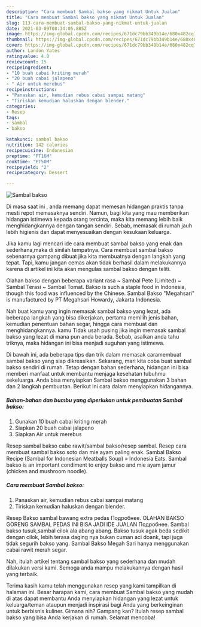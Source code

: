 ```yaml
---
description: "Cara membuat Sambal bakso yang nikmat Untuk Jualan"
title: "Cara membuat Sambal bakso yang nikmat Untuk Jualan"
slug: 113-cara-membuat-sambal-bakso-yang-nikmat-untuk-jualan
date: 2021-03-09T08:34:05.885Z
image: https://img-global.cpcdn.com/recipes/671dc79bb349b14e/680x482cq70/sambal-bakso-foto-resep-utama.jpg
thumbnail: https://img-global.cpcdn.com/recipes/671dc79bb349b14e/680x482cq70/sambal-bakso-foto-resep-utama.jpg
cover: https://img-global.cpcdn.com/recipes/671dc79bb349b14e/680x482cq70/sambal-bakso-foto-resep-utama.jpg
author: Landon Yates
ratingvalue: 4.8
reviewcount: 15
recipeingredient:
- "10 buah cabai kriting merah"
- "20 buah cabai jalapeno"
- " Air untuk merebus"
recipeinstructions:
- "Panaskan air, kemudian rebus cabai sampai matang"
- "Tiriskan kemudian haluskan dengan blender."
categories:
- Resep
tags:
- sambal
- bakso

katakunci: sambal bakso 
nutrition: 142 calories
recipecuisine: Indonesian
preptime: "PT16M"
cooktime: "PT50M"
recipeyield: "2"
recipecategory: Dessert

---
```



![Sambal bakso](https://img-global.cpcdn.com/recipes/671dc79bb349b14e/680x482cq70/sambal-bakso-foto-resep-utama.jpg)

Di masa  saat ini , anda memang dapat memesan hidangan praktis tanpa mesti repot memasaknya sendiri. Namun, bagi kita yang mau memberikan hidangan istimewa kepada orang tercinta, maka kita memang lebih baik menghidangkannya dengan tangan sendiri. Sebab, memasak di rumah jauh lebih higienis dan dapat menyesuaikan dengan kesukaan keluarga.

Jika kamu lagi mencari ide cara membuat sambal bakso yang enak dan sederhana,maka di sinilah tempatnya. Cara membuat sambal bakso  sebenarnya gampang dibuat jika kita membuatnya dengan langkah yang tepat. Tapi, kamu jangan cemas akan tidak berhasil dalam melakukannya 
karena di artikel ini kita akan mengulas sambal bakso dengan teliti.  

Olahan bakso dengan beberapa variant rasa ~ Sambal Pete (Limited) ~ Sambal Terasi ~ Sambal Tomat. Bakso is such a staple food in Indonesia, though this food was influenced by the Chinese. Sambal Bakso &#34;Megahsari&#34; is manufactured by PT Megahsari Howardy, Jakarta Indonesia.

Nah buat kamu yang ingin memasak sambal bakso yang lezat, ada beberapa langkah yang bisa dikerjakan, pertama memilih jenis bahan, kemudian penentuan bahan segar, hingga cara membuat dan menghidangkannya. kamu Tidak usah pusing jika ingin memasak sambal bakso yang lezat di mana pun anda berada. Sebab, asalkan anda  tahu triknya, maka hidangan ini bisa menjadi suguhan yang istimewa.

Di bawah ini, ada beberapa tips dan trik dalam memasak caramembuat sambal bakso yang siap dikreasikan. Sekarang, mari kita coba buat sambal bakso sendiri di rumah. Tetap dengan bahan sederhana, hidangan ini bisa memberi manfaat untuk membantu menjaga kesehatan tubuhmu sekeluarga. Anda bisa menyiapkan Sambal bakso menggunakan 3 bahan dan 2 langkah pembuatan. Berikut ini cara dalam menyiapkan hidangannya.

<!--inarticleads1-->

##### Bahan-bahan dan bumbu yang diperlukan untuk pembuatan Sambal bakso:

1. Gunakan 10 buah cabai kriting merah
1. Siapkan 20 buah cabai jalapeno
1. Siapkan  Air untuk merebus


Resep sambal bakso cabe rawit/sambal bakso/resep sambal. Resep cara membuat sambal bakso soto dan mie ayam paling enak. Sambal Bakso Recipe (Sambal for Indonesian Meatballs Soup) » Indonesia Eats. Sambal bakso is an important condiment to enjoy bakso and mie ayam jamur (chicken and mushroom noodle). 

<!--inarticleads2-->

##### Cara membuat Sambal bakso:

1. Panaskan air, kemudian rebus cabai sampai matang
1. Tiriskan kemudian haluskan dengan blender.


Resep Bakso sambal bawang extra pedas Подробнее. OLAHAN BAKSO GORENG SAMBAL PEDAS INI BISA JADI IDE JUALAN Подробнее. Sambal bakso tusuk,sambal cilok ala abang abang. Bakso tusuk agak beda sedikit dengan cilok, lebih terasa daging nya bukan cuman aci doank, tapi juga tidak segurih bakso yang. Sambal Bakso Megah Sari hanya menggunakan cabai rawit merah segar. 

Nah, itulah artikel tentang  sambal bakso  yang sederhana dan mudah dilakukan versi kami. Semoga anda mampu melakukannya dengan hasil yang terbaik. 

Terima kasih kamu telah menggunakan resep yang kami tampilkan di halaman ini. Besar harapan kami, cara membuat  Sambal bakso yang mudah di atas dapat membantu Anda menyiapkan hidangan yang lezat untuk keluarga/teman ataupun menjadi inspirasi bagi Anda yang berkeinginan untuk berbisnis kuliner. Gimana nih? Gampang kan? Itulah resep sambal bakso yang bisa Anda kerjakan di rumah. Selamat mencoba!

